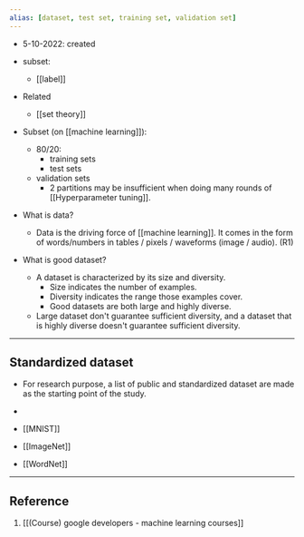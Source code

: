```yaml
---
alias: [dataset, test set, training set, validation set]
---
```


- 5-10-2022: created

- subset:
	- [[label]]

- Related
	- [[set theory]]

- Subset (on [[machine learning]]):
	- 80/20:
		- training sets
		- test sets
	- validation sets
		- 2 partitions may be insufficient when doing many rounds of [[Hyperparameter tuning]].

- What is data?
	- Data is the driving force of [[machine learning]]. It comes in the form of words/numbers in tables / pixels / waveforms (image / audio). (R1)
- What is good dataset?
	- A dataset is characterized by its size and diversity. 
		- Size indicates the number of examples. 
		- Diversity indicates the range those examples cover. 
		- Good datasets are both large and highly diverse.
	- Large dataset don't guarantee sufficient diversity, and a dataset that is highly diverse doesn't guarantee sufficient diversity.



---
## Standardized dataset

- For research purpose, a list of public and standardized dataset are made as the starting point of the study. 
- 

- [[MNIST]]
- [[ImageNet]]
- [[WordNet]]


---
## Reference

1. [[(Course) google developers - machine learning courses]]

